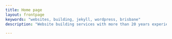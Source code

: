 ```yaml
---
title: Home page
layout: frontpage
keywords: "websites, building, jekyll, wordpress, brisbane"
description: "Website building services with more than 20 years experience based in Brisbane, Australia"

---
```

<div class="container justify-content-center">
<div class="row">
<div class="col-12 mb-1">
</div><!-- end col -->
</div><!-- end row -->
</div><!-- end container -->
